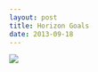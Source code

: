 ```yaml
---
layout: post
title: Horizon Goals
date: 2013-09-18
---
```


![](https://infinit.io/link/vokoiva8/p3smTpd.jpg)